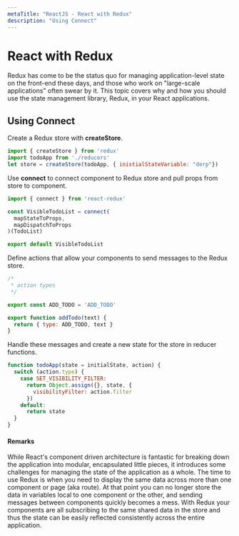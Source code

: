 ```yaml
---
metaTitle: "ReactJS - React with Redux"
description: "Using Connect"
---
```


# React with Redux


Redux has come to be the status quo for managing application-level state on the front-end these days, and those who work on "large-scale applications" often swear by it. This topic covers why and how you should use the state management library, Redux, in your React applications.



## Using Connect


Create a Redux store with **createStore**.

```js
import { createStore } from 'redux'
import todoApp from './reducers'
let store = createStore(todoApp, { inistialStateVariable: "derp"})

```

Use **connect** to connect component to Redux store and pull props from store to component.

```js
import { connect } from 'react-redux'

const VisibleTodoList = connect(
  mapStateToProps,
  mapDispatchToProps
)(TodoList)

export default VisibleTodoList

```

Define actions that allow your components to send messages to the Redux store.

```js
/*
 * action types
 */

export const ADD_TODO = 'ADD_TODO'

export function addTodo(text) {
  return { type: ADD_TODO, text }
}

```

Handle these messages and create a new state for the store in reducer functions.

```js
function todoApp(state = initialState, action) {
  switch (action.type) {
    case SET_VISIBILITY_FILTER:
      return Object.assign({}, state, {
        visibilityFilter: action.filter
      })
    default:
      return state
  }
}

```



#### Remarks


While React's component driven architecture is fantastic for breaking down the application into modular, encapsulated little pieces, it introduces some challenges for managing the state of the application as a whole. The time to use Redux is when you need to display the same data across more than one component or page (aka route). At that point you can no longer store the data in variables local to one component or the other, and sending messages between components quickly becomes a mess. With Redux your components are all subscribing to the same shared data in the store and thus the state can be easily reflected consistently across the entire application.

